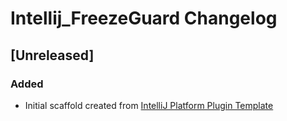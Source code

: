 <!-- Keep a Changelog guide -> https://keepachangelog.com -->

# Intellij_FreezeGuard Changelog

## [Unreleased]
### Added
- Initial scaffold created from [IntelliJ Platform Plugin Template](https://github.com/JetBrains/intellij-platform-plugin-template)
